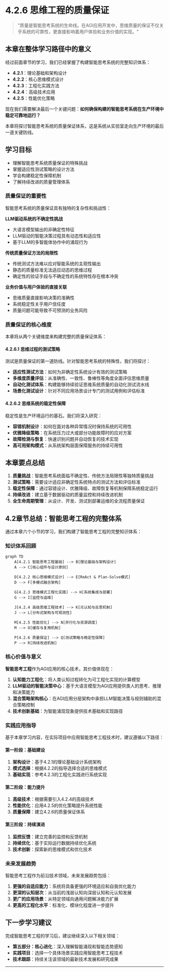 # 4.2.6 思维工程的质量保证

> "质量是智能思考系统的生命线。在AGI应用开发中，思维质量的保证不仅关乎系统的可靠性，更直接影响着用户体验和业务价值的实现。"

## 本章在整体学习路径中的意义

经过前面章节的学习，我们已经掌握了构建智能思考系统的完整知识体系：
- **4.2.1**：理论基础和架构设计
- **4.2.2**：核心思维模式设计
- **4.2.3**：工程化实践方法
- **4.2.4**：高级技术应用
- **4.2.5**：性能优化策略

现在我们需要解决最后一个关键问题：**如何确保构建的智能思考系统在生产环境中稳定可靠地运行？**

本章将探讨智能思考系统的质量保证体系，这是系统从实验室走向生产环境的最后一道关键防线。

## 学习目标

- 理解智能思考系统质量保证的特殊挑战
- 掌握适应性测试策略的设计方法
- 学会构建稳定性保障机制
- 了解持续改进的质量管理体系

### 质量保证的重要性

智能思考系统的质量保证具有独特的复杂性和挑战性：

**LLM驱动系统的不确定性挑战**
- 大语言模型输出的非确定性特征
- LLM驱动的智能决策过程具有动态性和适应性
- 基于LLM的多智能体协作中的涌现行为

**传统质量保证方法的局限性**
- 传统测试方法难以应对智能系统的主观性输出
- 静态的质量标准无法适应动态的思维过程
- 确定性的验证手段与不确定性的系统特性存在根本冲突

**业务价值与用户体验的直接关联**
- 思维质量直接影响决策的准确性
- 系统稳定性关乎用户信任度
- 质量问题可能导致不可预测的业务风险

### 质量保证的核心维度

本章将从两个关键维度来构建完整的质量保证体系：

#### 4.2.6.1 思维过程的测试策略

测试是质量保证的第一道防线。针对智能思考系统的特殊性，我们将探讨：

- **适应性测试方法**：如何为非确定性系统设计有效的测试策略
- **多维度质量评估**：从准确性、一致性、鲁棒性等角度全面评估思维质量
- **自动化测试体系**：构建能够持续验证思维系统质量的自动化测试流水线
- **场景化测试设计**：针对不同应用场景设计专门的测试用例和评估标准

#### 4.2.6.2 思维系统的稳定性保障

稳定性是生产环境运行的基石。我们将深入研究：

- **容错机制设计**：如何在面对各种异常情况时保持系统的可用性
- **优雅降级策略**：在系统压力过大或部分功能故障时的应对方案
- **故障检测与恢复**：快速识别问题并自动恢复的技术实现
- **高可用架构模式**：从系统架构层面保障服务的持续可用性


## 本章要点总结

1. **质量挑战**：智能思考系统面临不确定性、传统方法局限性等独特质量挑战
2. **测试策略**：需要设计适应非确定性系统特点的测试方法和评估标准
3. **稳定性保障**：通过容错设计、优雅降级、故障恢复等机制保障系统稳定运行
4. **持续改进**：建立基于数据驱动的质量监控和持续改进机制
5. **全生命周期管理**：从设计、开发、测试到部署运维的全流程质量保证

## 4.2章节总结：智能思考工程的完整体系

通过本章六个小节的学习，我们构建了智能思考工程的完整知识体系：

### 知识体系回顾

```mermaid
graph TD
    A[4.2.1 智能思考工程基础] --> B[理论基础与架构设计]
    A --> C[核心组件与设计原则]
    
    D[4.2.2 核心思维模式设计] --> E[ReAct & Plan-Solve模式]
    D --> F[多模式融合架构]
    
    G[4.2.3 思维模式工程化实践] --> H[系统集成与部署]
    G --> I[监控与运维]
    
    J[4.2.4 高级思维工程技术] --> K[元认知与反思机制]
    J --> L[分布式架构与可观测性]
    
    M[4.2.5 性能优化] --> N[并行化与资源调度]
    M --> O[缓存与复用机制]
    
    P[4.2.6 质量保证] --> Q[测试策略与稳定性保障]
    P --> R[持续改进机制]
```

### 核心价值与意义

**智能思考工程**作为AGI应用的核心技术，其价值体现在：

1. **认知能力工程化**：将人类认知过程转化为可工程化实现的计算模型
2. **LLM驱动的智能决策中心**：基于大语言模型为AGI应用提供类人的思考、推理和决策能力
3. **混合策略架构核心**：在AGI应用分层架构中承担LLM智能决策与规则辅助的混合策略控制
4. **技术创新基础**：为智能涌现现象提供技术基础和实现路径

### 实践应用指导

基于本章学习内容，在实际项目中应用智能思考工程技术时，建议遵循以下路径：

#### 第一阶段：基础建设
1. **架构设计**：基于4.2.1的理论基础设计系统架构
2. **模式选择**：根据4.2.2的指导选择合适的思维模式
3. **基础实现**：参考4.2.3的工程化实践进行系统实现

#### 第二阶段：能力提升
1. **高级技术**：根据需要引入4.2.4的高级技术
2. **性能优化**：应用4.2.5的优化策略提升系统性能
3. **质量保障**：建立4.2.6的质量保证体系

#### 第三阶段：持续演进
1. **监控反馈**：建立完善的监控和反馈机制
2. **持续优化**：基于实际运行数据持续优化系统
3. **技术创新**：探索新的思维模式和优化技术

### 未来发展趋势

智能思考工程作为前沿技术领域，未来发展趋势包括：

1. **更强的自适应能力**：系统将具备更强的环境适应和自我优化能力
2. **更深的认知层次**：从当前的浅层认知向深层认知和元认知发展
3. **更广的应用场景**：从特定领域向通用问题解决能力扩展
4. **更高的工程化水平**：标准化、模块化程度进一步提升

## 下一步学习建议

完成智能思考工程的学习后，建议继续深入以下相关领域：

- **第五部分：核心进化**：深入理解智能涌现和智能态势感知
- **实践项目**：选择一个具体场景实践应用智能思考工程技术
- **技术跟踪**：持续关注该领域的最新技术发展和研究成果

---

